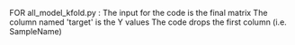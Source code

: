 FOR all_model_kfold.py :
The input for the code is the final matrix 
The column named 'target' is the Y values
The code drops the first column (i.e. SampleName)

